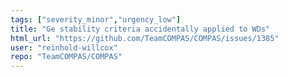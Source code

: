 ```yaml
---
tags: ["severity_minor","urgency_low"]
title: "Ge stability criteria accidentally applied to WDs"
html_url: "https://github.com/TeamCOMPAS/COMPAS/issues/1385"
user: "reinhold-willcox"
repo: "TeamCOMPAS/COMPAS"
---
```


